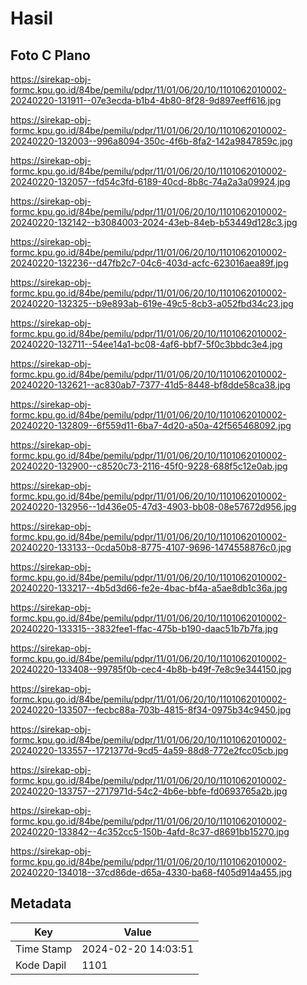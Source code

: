 # Hasil

## Foto C Plano

https://sirekap-obj-formc.kpu.go.id/84be/pemilu/pdpr/11/01/06/20/10/1101062010002-20240220-131911--07e3ecda-b1b4-4b80-8f28-9d897eeff616.jpg

https://sirekap-obj-formc.kpu.go.id/84be/pemilu/pdpr/11/01/06/20/10/1101062010002-20240220-132003--996a8094-350c-4f6b-8fa2-142a9847859c.jpg

https://sirekap-obj-formc.kpu.go.id/84be/pemilu/pdpr/11/01/06/20/10/1101062010002-20240220-132057--fd54c3fd-6189-40cd-8b8c-74a2a3a09924.jpg

https://sirekap-obj-formc.kpu.go.id/84be/pemilu/pdpr/11/01/06/20/10/1101062010002-20240220-132142--b3084003-2024-43eb-84eb-b53449d128c3.jpg

https://sirekap-obj-formc.kpu.go.id/84be/pemilu/pdpr/11/01/06/20/10/1101062010002-20240220-132236--d47fb2c7-04c6-403d-acfc-623016aea89f.jpg

https://sirekap-obj-formc.kpu.go.id/84be/pemilu/pdpr/11/01/06/20/10/1101062010002-20240220-132325--b9e893ab-619e-49c5-8cb3-a052fbd34c23.jpg

https://sirekap-obj-formc.kpu.go.id/84be/pemilu/pdpr/11/01/06/20/10/1101062010002-20240220-132711--54ee14a1-bc08-4af6-bbf7-5f0c3bbdc3e4.jpg

https://sirekap-obj-formc.kpu.go.id/84be/pemilu/pdpr/11/01/06/20/10/1101062010002-20240220-132621--ac830ab7-7377-41d5-8448-bf8dde58ca38.jpg

https://sirekap-obj-formc.kpu.go.id/84be/pemilu/pdpr/11/01/06/20/10/1101062010002-20240220-132809--6f559d11-6ba7-4d20-a50a-42f565468092.jpg

https://sirekap-obj-formc.kpu.go.id/84be/pemilu/pdpr/11/01/06/20/10/1101062010002-20240220-132900--c8520c73-2116-45f0-9228-688f5c12e0ab.jpg

https://sirekap-obj-formc.kpu.go.id/84be/pemilu/pdpr/11/01/06/20/10/1101062010002-20240220-132956--1d436e05-47d3-4903-bb08-08e57672d956.jpg

https://sirekap-obj-formc.kpu.go.id/84be/pemilu/pdpr/11/01/06/20/10/1101062010002-20240220-133133--0cda50b8-8775-4107-9696-1474558876c0.jpg

https://sirekap-obj-formc.kpu.go.id/84be/pemilu/pdpr/11/01/06/20/10/1101062010002-20240220-133217--4b5d3d66-fe2e-4bac-bf4a-a5ae8db1c36a.jpg

https://sirekap-obj-formc.kpu.go.id/84be/pemilu/pdpr/11/01/06/20/10/1101062010002-20240220-133315--3832fee1-ffac-475b-b190-daac51b7b7fa.jpg

https://sirekap-obj-formc.kpu.go.id/84be/pemilu/pdpr/11/01/06/20/10/1101062010002-20240220-133408--99785f0b-cec4-4b8b-b49f-7e8c9e344150.jpg

https://sirekap-obj-formc.kpu.go.id/84be/pemilu/pdpr/11/01/06/20/10/1101062010002-20240220-133507--fecbc88a-703b-4815-8f34-0975b34c9450.jpg

https://sirekap-obj-formc.kpu.go.id/84be/pemilu/pdpr/11/01/06/20/10/1101062010002-20240220-133557--1721377d-9cd5-4a59-88d8-772e2fcc05cb.jpg

https://sirekap-obj-formc.kpu.go.id/84be/pemilu/pdpr/11/01/06/20/10/1101062010002-20240220-133757--2717971d-54c2-4b6e-bbfe-fd0693765a2b.jpg

https://sirekap-obj-formc.kpu.go.id/84be/pemilu/pdpr/11/01/06/20/10/1101062010002-20240220-133842--4c352cc5-150b-4afd-8c37-d8691bb15270.jpg

https://sirekap-obj-formc.kpu.go.id/84be/pemilu/pdpr/11/01/06/20/10/1101062010002-20240220-134018--37cd86de-d65a-4330-ba68-f405d914a455.jpg


## Metadata

| Key        | Value               |
| ---------- | ------------------- |
| Time Stamp | 2024-02-20 14:03:51 |
| Kode Dapil | 1101                |



